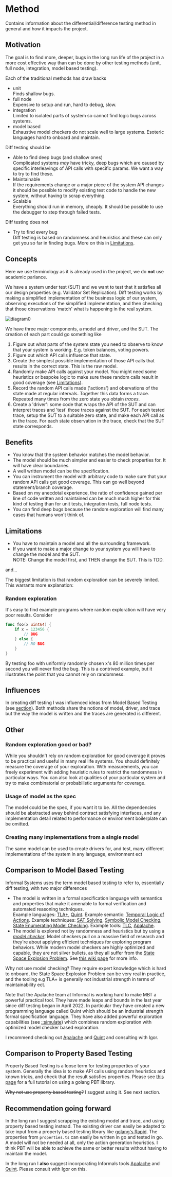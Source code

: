 # Method

Contains information about the differential/difference testing method in general and how it impacts the project.

## Motivation

The goal is to find more, deeper, bugs in the long run life of the project in a more cost effective way than can be done by other testing methods (unit, full node, integration, model based testing).

Each of the traditional methods has draw backs

- unit\
Finds shallow bugs.
- full node\
Expensive to setup and run, hard to debug, slow.
- integration\
Limited to isolated parts of system so cannot find logic bugs across systems.
- model based\
Exhaustive model checkers do not scale well to large systems. Esoteric languages hard to onboard and maintain.

Diff testing should be

- Able to find deep bugs (and shallow ones)\
Complicated systems *may* have tricky, deep bugs which are caused by specific interleavings of API calls with specific params. We want a way to try to find these.
- Maintainable\
If the requirements change or a major piece of the system API changes it should be possible to modify existing test code to handle the new system, without having to scrap everything.
- Scalable\
Everything should run in memory, cheaply. It should be possible to use the debugger to step through failed tests.

Diff testing does not

- Try to find every bug\
Diff testing is based on randomness and heuristics and these can only get you so far in finding bugs. More on this in [Limitations](#limitations).

## Concepts

Here we use terminology as it is already used in the project, we do **not** use academic parlance.

We have a system under test (SUT) and we want to test that it satisfies all our design properties (e.g. Validator Set Replication). Diff testing works by making a simplified implementation of the business logic of our system, observing executions of the simplified implementation, and then checking that those observations 'match' what is happening in the real system.

![diagram0](./diagrams/diagram0.png)

We have three major components, a model and driver, and the SUT. The creation of each part could go something like

1. Figure out what parts of the system state you need to observe to know that your system is working. E.g. token balances, voting powers.
2. Figure out which API calls influence that state.
3. Create the simplest possible implementation of those API calls that results in the correct state. This is the raw model.
4. Randomly make API calls against your model. You might need some heuristics or bespoke logic to make sure these random calls result in good coverage (see [Limitations](#limitations)).
5. Record the random API calls made ('actions') and obervations of the state made at regular intervals. Together this data forms a trace. Repeated many times from the zero state you obtain *traces*.
6. Create a 'driver': some code that wraps the API of the SUT and can interpret traces and 'test' those traces against the SUT. For each tested trace, setup the SUT to a suitable zero state, and make each API call as in the trace. For each state observation in the trace, check that the SUT state corresponds.

## Benefits

- You know that the system behavior matches the model behavior.
- The model should be much simpler and easier to check properties for. It will have clear boundaries.
- A well written model can be the specification.
- You can instrument the model with arbitrary code to make sure that your random API calls get good coverage. This can go well beyond statement/branch coverage.
- Based on my anecdotal experience, the ratio of confidence gained per line of code written and maintained can be much much higher for this kind of testing than for unit tests, integration tests, full node tests.
- You can find deep bugs because the random exploration will find many cases that humans won't think of.

## Limitations

- You have to maintain a model and all the surrounding framework.
- If you want to make a major change to your system you will have to change the model and the SUT.\
NOTE: Change the model first, and THEN change the SUT. This is TDD.

and...

The biggest limitation is that random exploration can be severely limited. This warrants more explanation:

### Random exploration

It's easy to find example programs where random exploration will have very poor results. Consider

```go
func foo(x uint64) {
    if x = 123456 {
        // BUG
    } else {
        // NO BUG
    }
}
```

By testing foo with uniformly randomly chosen x's 80 million times per second you will never find the bug. This is a contrived example, but it illustrates the point that you cannot rely on randomness.

## Influences

In creating diff testing I was influenced ideas from Model Based Testing (see [section](#comparison-to-model-based-testing)). Both methods share the notions of model, driver, and trace but the way the model is written and the traces are generated is different.

## Other

### Random exploration good or bad?

While you shouldn't rely on random exploration for good coverage it proves to be practical and useful in many real life systems. You should definitely measure the coverage of your exploration. With measurements, you can freely experiment with adding heuristic rules to restrict the randomness in particular ways. You can also look at qualities of your particular system and try to make combinatorial or probabilistic arguments for coverage.

### Usage of model as the spec

The model could be the spec, if you want it to be. All the dependencies should be abstracted away behind contract satisfying interfaces, and any implementation detail related to performance or environment boilerplate can be omitted.

### Creating many implementations from a single model

The same model can be used to create drivers for, and test, many different implementations of the system in any language, environment ect

## Comparison to Model Based Testing

Informal Systems uses the term model based testing to refer to, essentially diff testing, with two major differences

- The model is written in a formal specification language with semantics and properties that make it amenable to formal verification and automated reasoning techniques.\
Example languages: [TLA+](https://en.wikipedia.org/wiki/TLA%2B), [Quint](https://github.com/informalsystems/quint). Example semantic: [Temporal Logic of Actions](https://en.wikipedia.org/wiki/Temporal_logic_of_actions). Example techniques: [SAT Solving](https://en.wikipedia.org/wiki/SAT_solver), [Symbolic Model Checking](https://blog.acolyer.org/2019/11/29/tla-model-checking-made-symbolic/), [State Enumerating Model Checking](https://en.wikipedia.org/wiki/State_space_enumeration). Example tools: [TLC](https://github.com/tlaplus/tlaplus), [Apalache](https://apalache.informal.systems/).
- The model is explored not by randomness and heuristics but by using a [*model checker*](https://en.wikipedia.org/wiki/Model_checking). Model checkers pull on a massive field of research and they're about applying efficient techniques for exploring program behaviors. While modern model checkers are highly optimized and capable, they are not silver bullets, as they all suffer from the [State Space Explosion Problem](https://en.wikipedia.org/wiki/Combinatorial_explosion). See [this wiki page](https://en.wikipedia.org/wiki/Model_checking#Techniques) for more info.

Why not use model checking? They require expert knowledge which is hard to onboard, the State Space Explosion Problem can be very real in practice, and the tooling e.g TLA+ is generally not industrial strength in terms of maintainability ect.

Note that the Apalache team at Informal is working hard to make MBT a powerful practical tool. They have made leaps and bounds in the last year since diff testing began in April 2022. In particular they have created a new programming language called Quint which should be an industrial strength formal specification language. They have also added powerful exploration capabilities (see [::simulate](https://apalache.informal.systems/docs/apalache/running.html?highlight=simulate#running-the-tool)) which combines random exploration with optimized model checker based exploration.

 I recommend checking out [Apalache](https://github.com/informalsystems/apalache) and [Quint](https://github.com/informalsystems/quint) and consulting with Igor.

## Comparison to Property Based Testing

Property Based Testing is a loose term for testing properties of your system. Generally the idea is to make API calls using random heuristics and known tricks, and check that the result satisfies properties. Please see [this page](https://github.com/octopus-network/interchain-security/blob/danwt/pbt-prototype/tests/pbt/tutorial.md) for a full tutorial on using a golang PBT library.

~~Why not use property based testing?~~ I suggest using it. See next section.

## Recommendation going forward

In the long run I suggest scrapping the existing model and trace, and using property based testing instead. The existing driver can easily be adapted to take input from a property based testing library like [golang's Rapid](https://github.com/flyingmutant/rapid). The properties from `properties.ts` can easily be written in go and tested in go. A model will not be needed at all, only the action generation heuristics. I think PBT will be able to achieve the same or better results without having to maintain the model.

In the long run I **also** suggest incorporating Informals tools [Apalache](https://github.com/informalsystems/apalache) and [Quint](https://github.com/informalsystems/quint). Please consult with Igor on this.
